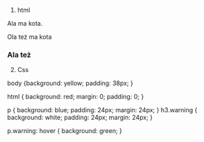 1. html
<!DOCTYPE html>
<html>
<head>
<meta charset=utf-8 />
<title>JS Bin</title>
</head>
<body>
  <p> Ala ma kota.</p>
  <p class="warning"> Ola też ma kota</p>
  <h3 class="warning">Ala też</h3>
</body>
</html>




2. Css

body {background: yellow;
padding: 38px;
}

html { background: red;
margin: 0;
padding: 0;
}

p {
  background: blue;
  padding: 24px;
  margin: 24px;
}
h3.warning { background: white;
  padding: 24px;
  margin: 24px;
}   

p.warning: hover { background: green; }
